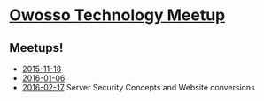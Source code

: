 # [Owosso Technology Meetup](http://www.meetup.com/Owosso-Technology-Meetup)



## Meetups!
- [2015-11-18](https://github.com/owosso-tech/meetup-notes/blob/master/meetups/2015-11-18.md)
- [2016-01-06](https://github.com/owosso-tech/meetup-notes/blob/master/meetups/2016-01-06.md)
- [2016-02-17](https://github.com/owosso-tech/meetup-notes/blob/master/meetups/2016-02-17.md) Server Security Concepts and Website conversions
